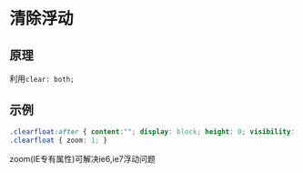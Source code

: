 # 清除浮动

## 原理

利用`clear: both;`  


## 示例

```css
.clearfloat:after { content:""; display: block; height: 0; visibility: hidden; clear: both; }
.clearfloat { zoom: 1; }
```

zoom(IE专有属性)可解决ie6,ie7浮动问题
